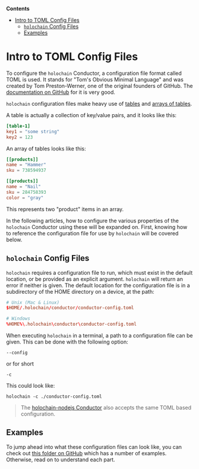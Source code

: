 <!-- START doctoc generated TOC please keep comment here to allow auto update -->
<!-- DON'T EDIT THIS SECTION, INSTEAD RE-RUN doctoc TO UPDATE -->
**Contents**

- [Intro to TOML Config Files](#intro-to-toml-config-files)
  - [`holochain` Config Files](#holochain-config-files)
  - [Examples](#examples)

<!-- END doctoc generated TOC please keep comment here to allow auto update -->

# Intro to TOML Config Files

To configure the `holochain` Conductor, a configuration file format called TOML is used. It stands for "Tom's Obvious Minimal Language" and was created by Tom Preston-Werner, one of the original founders of GitHub. The [documentation on GitHub](https://github.com/toml-lang/toml) for it is very good.

`holochain` configuration files make heavy use of [tables](https://github.com/toml-lang/toml#table) and [arrays of tables](https://github.com/toml-lang/toml#array-of-tables).

A table is actually a collection of key/value pairs, and it looks like this:
```toml
[table-1]
key1 = "some string"
key2 = 123
```

An array of tables looks like this:
```toml
[[products]]
name = "Hammer"
sku = 738594937

[[products]]
name = "Nail"
sku = 284758393
color = "gray"
```
This represents two "product" items in an array.

In the following articles, how to configure the various properties of the `holochain` Conductor using these will be expanded on. First, knowing how to reference the configuration file for use by `holochain` will be covered below.

## `holochain` Config Files

`holochain` requires a configuration file to run, which must exist in the default location, or be provided as an explicit argument. `holochain` will return an error if neither is given. The default location for the configuration file is in a subdirectory of the HOME directory on a device, at the path:
 ```toml
# Unix (Mac & Linux)
$HOME/.holochain/conductor/conductor-config.toml

# Windows
%HOME%\.holochain\conductor\conductor-config.toml
 ```

When executing `holochain` in a terminal, a path to a configuration file can be given. This can be done with the following option:
```
--config
```
or for short
```
-c
```

This could look like:
```shell
holochain -c ./conductor-config.toml
```

 > The [holochain-nodejs Conductor](./configuration_alternatives.md) also accepts the same TOML based configuration.

## Examples
To jump ahead into what these configuration files can look like, you can check out [this folder on GitHub](https://github.com/holochain/holochain-rust/tree/develop/conductor/example-config) which has a number of examples. Otherwise, read on to understand each part.
